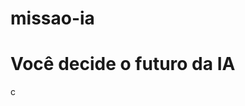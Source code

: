 # missao-ia
<!DOCTYPE html>
<html lang="pt-br">
<head>
    <meta charset="UTF-8">
    <meta http-equiv="X-UA-Compatible" content="IE=edge">
    <meta name="viewport" content="width=device-width, initial-scale=1.0">
    <link rel="stylesheet" href="style.css">
    <title>Você decide o futuro da IA</title>
</head>
<body>
    <div class="caixa-pricipal">
    <h1>Você decide o futuro da IA</h1>
    <div class="caixa-perguntas"></div>
    <div class="caixa-alternativas"></div>
    <div class="caixa-resultado">
        <p class="texto-resultado"></p>
    </div>
</div>
</body>
</html>c
